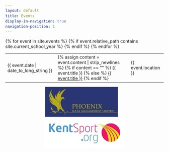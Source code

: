 ```yaml
---
layout: default
title: Events
display-in-navigation: true
navigation-position: 1
---
```


<table class="table table-striped table-hover ">
    <tbody>
        {% for event in site.events %}
        {% if event.relative_path contains site.current_school_year %}
        <tr>
            <td>{{ event.date | date_to_long_string }}</td>
            <td>
                {% assign content = event.content | strip_newlines %}
                {% if content == "" %}
                {{ event.title }}
                {% else %}
                <a href="{{ event.url }}">{{ event.title }}</a>
                {% endif %}
            </td>
            <td>{{ event.location }}</td>
        </tr>
        {% endif %}
        {% endfor %}
    </tbody>
</table>

<div style="width: 100%; text-align:center;">
    <a href="http://www.phoenix-data-management.co.uk/">
        <img style="display: inline-block; margin-left: auto; margin-right: 20px;" alt="Phoenix data management limited" src="/images/sponsors/phoenix.jpg" width="231" height="96">
    </a>
    <a href="http://www.kentsport.org/">
        <img style="display: inline-block; margin-left: auto; margin-right: auto" class="alignnone" alt="Kent Sport" src="/images/sponsors/kent-sport.jpg">
    </a>
</div>